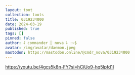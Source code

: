 ```yaml
---
layout: toot
collection: toots
title: 0319234000
date: 2024-03-19
published: true
tags: []
pinned: false
author: ⸸ commander ░ nova ⸸ :~$
avatar: /img/avatar/daemon.jpeg
mastodon: https://mastodon.online/@cmdr_nova/0319234000
---
```


https://youtu.be/4gcs5k8n-FY?si=hCiUo9-hq5lpfd1I
